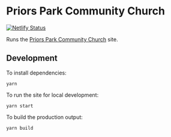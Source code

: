 # Priors Park Community Church

[![Netlify Status](https://api.netlify.com/api/v1/badges/b654c94e-08a6-4b79-b443-7837581b1d8d/deploy-status)](https://app.netlify.com/sites/gatsby-starter-netlify-cms-ci/deploys)

Runs the [Priors Park Community Church](https://priorsparkcommunitychurch.co.uk/) site.

## Development

To install dependencies:
```
yarn
```

To run the site for local development:
```
yarn start
```

To build the production output:
```
yarn build
```